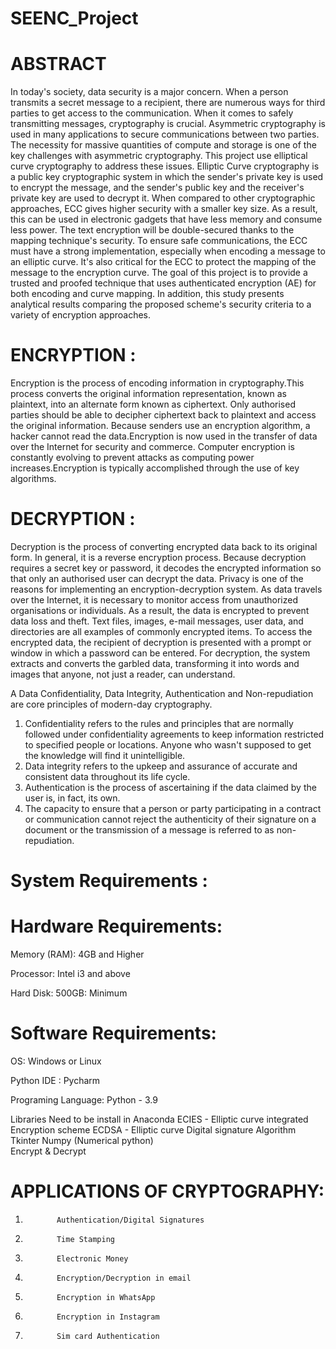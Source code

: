 # SEENC_Project
   # ABSTRACT
In today's society, data security is a major concern. When a person
transmits a secret message to a recipient, there are numerous ways for
third parties to get access to the communication. When it comes to safely
transmitting messages, cryptography is crucial.
Asymmetric cryptography is used in many applications to secure
communications between two parties. The necessity for massive quantities
of compute and storage is one of the key challenges with asymmetric
cryptography. This project use elliptical curve cryptography to address
these issues.
Elliptic Curve cryptography is a public key cryptographic system in which
the sender's private key is used to encrypt the message, and the sender's
public key and the receiver's private key are used to decrypt it. When
compared to other cryptographic approaches, ECC gives higher security
with a smaller key size. As a result, this can be used in electronic gadgets
that have less memory and consume less power. The text encryption will
be double-secured thanks to the mapping technique's security.
To ensure safe communications, the ECC must have a strong
implementation, especially when encoding a message to an elliptic curve.
It's also critical for the ECC to protect the mapping of the message to the
encryption curve. The goal of this project is to provide a trusted and
proofed technique that uses authenticated encryption (AE) for both
encoding and curve mapping. In addition, this study presents analytical
results comparing the proposed scheme's security criteria to a variety of
encryption approaches.
# ENCRYPTION :
Encryption is the process of encoding information in cryptography.This
process converts the original information representation, known as
plaintext, into an alternate form known as ciphertext. Only authorised
parties should be able to decipher ciphertext back to plaintext and access
the original information. Because senders use an encryption algorithm, a
hacker cannot read the data.Encryption is now used in the transfer of data
over the Internet for security and commerce. Computer encryption is
constantly evolving to prevent attacks as computing power
increases.Encryption is typically accomplished through the use of key
algorithms.

# DECRYPTION :
Decryption is the process of converting encrypted data back to its
original form. In general, it is a reverse encryption process. Because
decryption requires a secret key or password, it decodes the encrypted
information so that only an authorised user can decrypt the data.
Privacy is one of the reasons for implementing an encryption-decryption
system.
As data travels over the Internet, it is necessary to monitor access from unauthorized organisations or individuals. As a result, the data is encrypted to prevent data loss and theft. Text files, images, e-mail messages, user data, and directories are all examples of commonly encrypted items. To access the encrypted data, the recipient of decryption is presented with a prompt or window in which a password can be entered. For decryption, the system extracts and converts the garbled data, transforming it into words and images that anyone, not just a reader, can understand.

A Data Confidentiality, Data Integrity, Authentication and Non-repudiation are core principles of modern-day cryptography.
1) Confidentiality refers to the rules and principles that are normally followed under confidentiality agreements to keep information restricted to specified people or locations. Anyone who wasn't supposed to get the knowledge will find it unintelligible.
2) Data integrity refers to the upkeep and assurance of accurate and consistent data throughout its life cycle.
3) Authentication is the process of ascertaining if the data claimed by the user is, in fact, its own.
4) The capacity to ensure that a person or party participating in a contract or communication cannot reject the authenticity of their signature on a document or 
the transmission of a message is referred to as non-repudiation.
# System Requirements :
# Hardware Requirements: 

Memory (RAM): 4GB and Higher 

Processor: Intel i3 and above 

Hard Disk: 500GB: Minimum 

# Software Requirements:

OS: Windows or Linux

Python IDE : Pycharm 

Programing Language: Python - 3.9

Libraries Need to be install in Anaconda
ECIES - Elliptic curve integrated Encryption scheme
ECDSA - Elliptic curve Digital signature Algorithm   
Tkinter
Numpy (Numerical python)  
Encrypt & Decrypt
# APPLICATIONS OF CRYPTOGRAPHY:
1.            Authentication/Digital Signatures
2.            Time Stamping
3.            Electronic Money
4.            Encryption/Decryption in email
5.            Encryption in WhatsApp
6.            Encryption in Instagram
7.            Sim card Authentication
